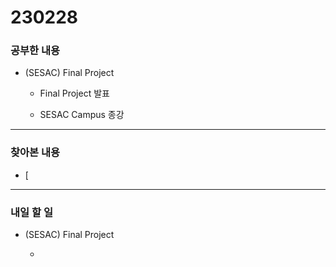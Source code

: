 # 230228

### 공부한 내용

- (SESAC) Final Project

  - Final Project 발표

  - SESAC Campus 종강

---

### 찾아본 내용

- [

---

### 내일 할 일

- (SESAC) Final Project

  -
